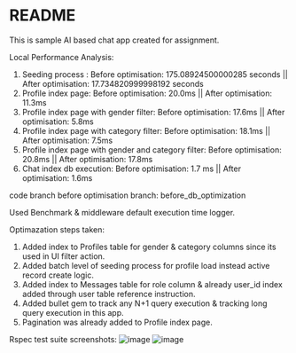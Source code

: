 # README

This is sample AI based chat app created for assignment.

Local Performance Analysis:

1. Seeding process :
	Before optimisation: 175.08924500000285 seconds ||
	After optimisation: 17.734820999998192 seconds
2. Profile index page: 
	Before optimisation:  20.0ms ||
	After optimisation: 11.3ms
3. Profile index page with gender filter:
        Before optimisation:  17.6ms ||
	After optimisation: 5.8ms
4. Profile index page with category filter:
	Before optimisation: 18.1ms ||
	After optimisation: 7.5ms
4. Profile index page with gender and category filter:
	Before optimisation: 20.8ms ||
	After optimisation: 17.8ms 
4. Chat index db execution:
	Before optimisation: 1.7 ms ||
	After optimisation: 1.6ms

code branch before optimisation branch: before_db_optimization

Used Benchmark & middleware default execution time logger.

Optimazation steps taken:
1. Added index to Profiles table for gender & category columns since its used in UI filter action.
2. Added batch level of seeding process for profile load instead active record create logic.
3. Added index to Messages table for role column & already user_id index added through user table reference instruction.
4. Added bullet gem to track any N+1 query execution & tracking long query execution in this app.
5. Pagination was already added to Profile index page.

Rspec test suite screenshots:
![image](https://github.com/JohnsonGnanasekar/actioncabletest/assets/49266702/fb183d79-b01c-46e4-a963-9bd72e875920)
![image](https://github.com/JohnsonGnanasekar/actioncabletest/assets/49266702/37874850-bebf-44af-94e0-1ad9ee23266c)
